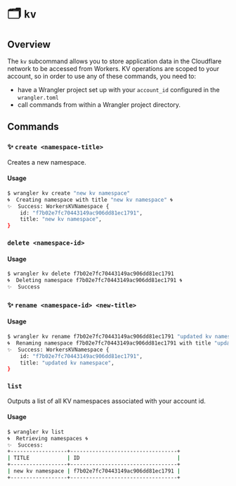 # 🗂️ `kv`

## Overview

The `kv` subcommand allows you to store application data in the Cloudflare network to be accessed from Workers. KV operations are scoped to your account, so in order to use any of these commands, you need to:

* have a Wrangler project set up with your `account_id` configured in the `wrangler.toml`
* call commands from within a Wrangler project directory.

<!-- TODO: add gif of `wrangler generate` through `wrangler kv create` -->

## Commands

### ✨ `create <namespace-title>`

Creates a new namespace.

#### Usage

``` sh
$ wrangler kv create "new kv namespace"
🌀  Creating namespace with title "new kv namespace" 🌀 
✨  Success: WorkersKVNamespace {
    id: "f7b02e7fc70443149ac906dd81ec1791",
    title: "new kv namespace",
}
```

### `delete <namespace-id>`

#### Usage

``` sh
$ wrangler kv delete f7b02e7fc70443149ac906dd81ec1791
🌀  Deleting namespace f7b02e7fc70443149ac906dd81ec1791 🌀 
✨  Success
```

### ✨ `rename <namespace-id> <new-title>`

#### Usage

``` sh
$ wrangler kv rename f7b02e7fc70443149ac906dd81ec1791 "updated kv namespace"
🌀  Renaming namespace f7b02e7fc70443149ac906dd81ec1791 with title "updated kv namespace"
✨  Success: WorkersKVNamespace {
    id: "f7b02e7fc70443149ac906dd81ec1791",
    title: "updated kv namespace",
}
```

### `list`

Outputs a list of all KV namespaces associated with your account id.

#### Usage

``` sh
$ wrangler kv list
🌀  Retrieving namespaces 🌀 
✨  Success: 
+------------------+----------------------------------+
| TITLE            | ID                               |
+------------------+----------------------------------+
| new kv namespace | f7b02e7fc70443149ac906dd81ec1791 |
+------------------+----------------------------------+
```
